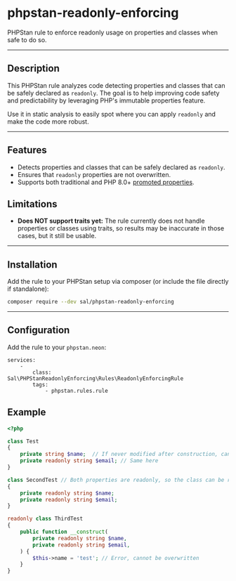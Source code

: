 # phpstan-readonly-enforcing

PHPStan rule to enforce readonly usage on properties and classes when safe to do so.

---

## Description

This PHPStan rule analyzes code detecting properties and classes that can be safely declared as `readonly`. The goal is to help improving code safety and predictability by leveraging PHP's immutable properties feature.

Use it in static analysis to easily spot where you can apply `readonly` and make the code more robust.

---

## Features

- Detects properties and classes that can be safely declared as `readonly`.
- Ensures that `readonly` properties are not overwritten.
- Supports both traditional and PHP 8.0+ [promoted properties](https://www.php.net/manual/it/language.oop5.decon.php#language.oop5.decon.constructor.promotion).

## Limitations

- **Does NOT support traits yet:** The rule currently does not handle properties or classes using traits, so results may be inaccurate in those cases, but it still be usable.

---

## Installation

Add the rule to your PHPStan setup via composer (or include the file directly if standalone):

```bash
composer require --dev sal/phpstan-readonly-enforcing
```

---

## Configuration
Add the rule to your `phpstan.neon`:
```neon
services:
    -
        class: Sal\PHPStanReadonlyEnforcing\Rules\ReadonlyEnforcingRule
        tags:
            - phpstan.rules.rule
```

## Example
```php
<?php

class Test
{
    private string $name;  // If never modified after construction, can be readonly
    private readonly string $email; // Same here
}

class SecondTest // Both properties are readonly, so the class can be readonly
{
    private readonly string $name;
    private readonly string $email;
}

readonly class ThirdTest
{
    public function __construct(
        private readonly string $name,
        private readonly string $email,
    ) {
        $this->name = 'test'; // Error, cannot be overwritten
    }
}
```